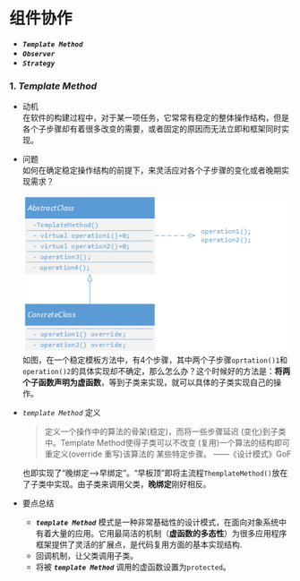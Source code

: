 # 组件协作 
+ ***`Template Method`***
+ ***`Observer`***
+ ***`Strategy`*** 

### 1. ***Template Method***
+ 动机  
在软件的构建过程中，对于某一项任务，它常常有稳定的整体操作结构，但是各个子步骤却有着很多改变的需要，或者固定的原因而无法立即和框架同时实现。  
+ 问题   
如何在确定稳定操作结构的前提下，来灵活应对各个子步骤的变化或者晚期实现需求？  
&emsp;&emsp;&emsp;&emsp;&emsp;&emsp;![Template Method](./Image/TemplateMethod.jpg)   
如图，在一个稳定模板方法中，有4个步骤，其中两个子步骤`oprtation()1`和`operation()2`的具体实现却不确定，那么怎么办？这个时候好的方法是：**将两个子函数声明为虚函数**，等到子类来实现，就可以具体的子类实现自己的操作。  
+ *`template Method`* 定义  
    > 定义一个操作中的算法的骨架(稳定)，而将一些步骤延迟
    > (变化)到子类中。Template Method使得子类可以不改变
    > (复用)一个算法的结构即可重定义(override 重写)该算法的
    > 某些特定步骤。
    >                           ——《设计模式》GoF

    也即实现了“晚绑定-->早绑定”。“早板顶”即将主流程`ThemplateMethod()`放在了子类中实现。由子类来调用父类，**晚绑定**刚好相反。
+ 要点总结  
    + ***`template Method`*** 模式是一种非常基础性的设计模式，在面向对象系统中有着大量的应用。它用最简洁的机制（**虚函数的多态性**）为很多应用程序框架提供了灵活的扩展点，是代码复用方面的基本实现结构.
    + 回调机制，让父类调用子类。  
    + 将被 ***`template Method`*** 调用的虚函数设置为`protected`。